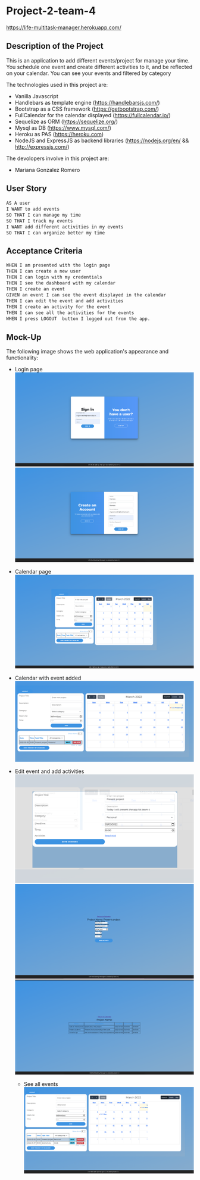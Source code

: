# Project-2-team-4

https://life-multitask-manager.herokuapp.com/


## Description of the Project

This is an application to add different events/project for manage your time.
You schedule one event and create different activities to it, and be reflected on your calendar.
You can see your events and filtered by category

The technologies used in this project are:

- Vanilla Javascript
- Handlebars as template engine (https://handlebarsjs.com/)
- Bootstrap as a CSS framework (https://getbootstrap.com/)
- FullCalendar for the calendar displayed (https://fullcalendar.io/)
- Sequelize as ORM (https://sequelize.org/)
- Mysql as DB (https://www.mysql.com/)
- Heroku as PAS (https://heroku.com)
- NodeJS and ExpressJS as backend libraries (https://nodejs.org/en/ &&  http://expressjs.com/)


The devolopers involve in this project are:

- Mariana Gonzalez Romero

## User Story

```
AS A user
I WANT to add events
SO THAT I can manage my time
SO THAT I track my events
I WANT add different activities in my events
SO THAT I can organize better my time
```

## Acceptance Criteria

```
WHEN I am presented with the login page
THEN I can create a new user
THEN I can login with my credentials
THEN I see the dashboard with my calendar
THEN I create an event
GIVEN an event I can see the event displayed in the calendar
THEN I can edit the event and add activities
THEN I create an activity for the event
THEN I can see all the activities for the events
WHEN I press LOGOUT  button I logged out from the app.
```

## Mock-Up

The following image shows the web application's appearance and functionality:

- Login page
  ![The login page for Life multitasking manager](./public/img/login.png)
  ![The login page for Life multitasking manager](./public/img/addUser.png)

- Calendar page
  ![Calendar dashboard](./public/img/calendar.png)

- Calendar with event added
  ![Calendar with event.](./public/img/seeEvent.png)

- Edit event and add activities
  ![Edit event.](./public/img/editProject.png)
  ![Add activity](./public/img/addActivity.png)
  ![Add activity](./public/img/seeAllActivities.png)

  - See all events
  ![Calendar dashboard](./public/img/allEvents.png)
